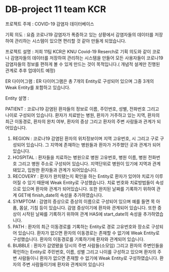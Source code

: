# DB-project 11 team KCR

프로젝트 주제 : COVID-19 감염자 데이터베이스

기획 의도 : 요즘 코로나19 감염자가 폭증하고 있는 상황에서 감염자들의 데이터를 저장하여 관리하는 시스템이 있으면 편리할 것 같아 만들게 되었습니다.

프로젝트 설명 : 저희 11팀 KCR은 KNU Covid-19 Reserch로 기획 의도와 같이 코로나 감염자들의 데이터를 저장하여 관리하는 시스템을 만들어 모든 사용자들이 코로나19 감염자들의 정보를 편하게 볼 수 있게 만드는 것이 목적입니다.( 개념적 설계만 진행된 관계로 추후 업데이트 예정)

ER 다이어그램 : ER 다이어그램은 총 7개의 Entity로 구성되어 있으며 그중 3개의 Weak Entity를 포함하고 있습니다.

Entity 설명 :

PATIENT : 코로나19 감염된 환자들의 정보로 이름, 주민번호, 성별, 전화번호 그리고 나이로 구성되어 있습니다. 환자가 치료받는 병원, 환자가 거주하고 있는 지역, 환자의 최근 이동경로, 환자의 완치 여부, 환자의 증상 그리고 환자의 주변 사람들과 관계가 되어있습니다.

1. REGION : 코로나19 감염된 환자의 위치정보이며 지역 고유번호, 시 그리고 구로 구성되어 있습니다. 그 지역에 존재하는 병원들과 환자가 거주했던 곳과 관계가 되어있습니다.
2. HOSPITAL : 환자들을 치료하는 병원으로 병원 고유번호, 병원 이름, 병원 전화번호 그리고 병원 주소로 구성되어 있습니다. 지역단위로 병원이 있기에 지역과 관계돼있고, 입원한 환자들과 관계가 되어있습니다.
3. RECOVERY : 환자가 완치됐는지 확인을 하는 Entity로 환자가 있어야 치료가 이루어질 수 있기 때문에 Weak Entity로 구성했습니다. 치료 번호와 치료방법들이 속성으로 있으며 환자와 관계가 되어있습니다. 또한 완치된 날짜를 기록하기 위하여 관계 GET에 finish_date의 속성을 추가하였습니다.
4. SYMPTOM : 감염의 증상으로 증상의 이름으로 구성되어 있으며 예를 들면 목 아픔, 몸살, 기침 등이 있습니다. 감염 증상이기에 환자와 관계되어 있습니다. 또한 증상이 시작된 날짜를 기록하기 위하여 관계 HAS에 start_date의 속성을 추가하였습니다.
5. PATH : 환자의 최근 이동경로를 기록하는 Entity로 경로 고유번호와 장소로 구성되어 있습니다. 환자가 없으면 환자의 이동경로는 존재할 수 없기에 Weak Entity로 구성했습니다. 환자의 이동경로를 기록하기에 환자와 관계되어 있습니다.
6. BUBBLE : 환자가 감였됐을 당시의 주변 사람들(소모임) 그리고 환자의 주변인들을 확인하는 Entity로 주민번호, 이름, 성별 그리고 나이를 구성하고 있으며 환자의 주변 사람들이니 환자가 없으면 존재할 수 없기에 Weak Entity로 구성하였습니다. 환자의 주변 사람들이기에 환자와 관계되어 있습니다
